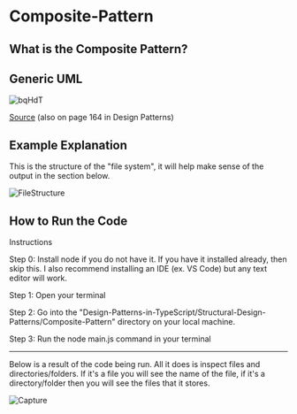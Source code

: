   # Composite-Pattern

## What is the Composite Pattern?

## Generic UML

![bqHdT](https://github.com/Hagnap/Design-Patterns-in-TypeScript/assets/60297426/3b88abce-fa09-42f5-bfa6-634888947bce)

[Source](https://www.google.com/url?sa=i&url=https%3A%2F%2Fwww.researchgate.net%2Ffigure%2FStructure-of-the-Composite-design-pattern-in-UML_fig5_262572084&psig=AOvVaw2ehJ3DASv-DJ9i9pLfKeU4&ust=1696164271695000&source=images&cd=vfe&opi=89978449&ved=0CBAQjRxqFwoTCNC61bmu0oEDFQAAAAAdAAAAABAJ) (also on page 164 in Design Patterns)

## Example Explanation

This is the structure of the "file system", it will help make sense of the output in the section below.

![FileStructure](https://github.com/Hagnap/Design-Patterns-in-TypeScript/assets/60297426/fc840a56-53e5-43fd-a78b-22900d4f0384)


## How to Run the Code

Instructions

Step 0: Install node if you do not have it. If you have it installed already, then skip this. I also recommend installing an IDE (ex. VS Code) but any text editor will work.

Step 1: Open your terminal

Step 2: Go into the "Design-Patterns-in-TypeScript/Structural-Design-Patterns/Composite-Pattern" directory on your local machine.

Step 3: Run the node main.js command in your terminal

------------------------------------------------------------------------------------------------------------------------

Below is a result of the code being run. All it does is inspect files and directories/folders. If it's a file you will see the name of the file, if it's a directory/folder then you will see the files that it stores.

![Capture](https://github.com/Hagnap/Design-Patterns-in-TypeScript/assets/60297426/a435d66a-aed6-4508-ab13-9edfe362f100)
